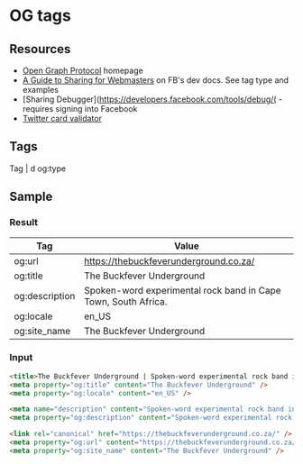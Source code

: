 # OG tags

## Resources

- [Open Graph Protocol](https://ogp.me/) homepage
- [A Guide to Sharing for Webmasters](https://developers.facebook.com/docs/sharing/webmasters) on FB's dev docs. See tag type and examples
- [Sharing Debugger](https://developers.facebook.com/tools/debug/( - requires signing into Facebook
- [Twitter card validator](https://cards-dev.twitter.com/validator)

## Tags

Tag | d
og:type

## Sample

### Result

Tag | Value
--- | ---
og:url 	| https://thebuckfeverunderground.co.za/
og:title 	| The Buckfever Underground
og:description 	| Spoken-word experimental rock band in Cape Town, South Africa.
og:locale 	| en_US
og:site_name 	| The Buckfever Underground

### Input

```html
<title>The Buckfever Underground | Spoken-word experimental rock band in Cape Town, South Africa.</title>
<meta property="og:title" content="The Buckfever Underground" />
<meta property="og:locale" content="en_US" />

<meta name="description" content="Spoken-word experimental rock band in Cape Town, South Africa." />
<meta property="og:description" content="Spoken-word experimental rock band in Cape Town, South Africa." />

<link rel="canonical" href="https://thebuckfeverunderground.co.za/" />
<meta property="og:url" content="https://thebuckfeverunderground.co.za/" />
<meta property="og:site_name" content="The Buckfever Underground" />
```
<!--stackedit_data:
eyJoaXN0b3J5IjpbLTE3MTU0Mjg2MTBdfQ==
-->